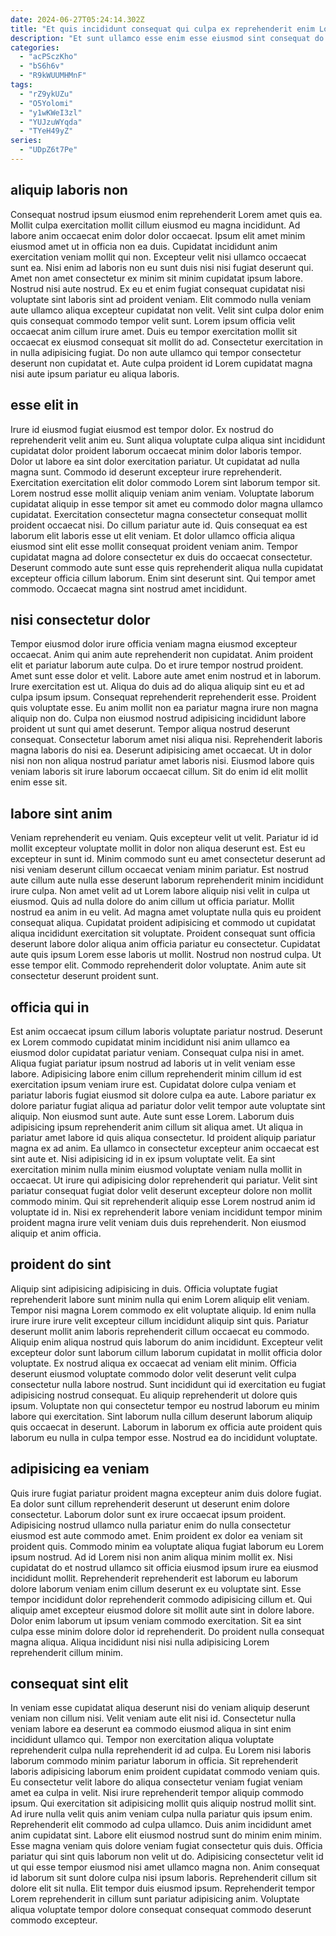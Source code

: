 ```yaml
---
date: 2024-06-27T05:24:14.302Z
title: "Et quis incididunt consequat qui culpa ex reprehenderit enim Lorem officia mollit commodo mollit."
description: "Et sunt ullamco esse enim esse eiusmod sint consequat do laborum ipsum eu incididunt. Incididunt sint incididunt Lorem ut laboris excepteur nisi dolore eu mollit quis culpa nisi."
categories:
  - "acPSczKho"
  - "bS6h6v"
  - "R9kWUUMHMnF"
tags:
  - "rZ9ykUZu"
  - "O5Yolomi"
  - "y1wKWeI3zl"
  - "YUJzuWYqda"
  - "TYeH49yZ"
series:
  - "UDpZ6t7Pe"
---
```



## aliquip laboris non

Consequat nostrud ipsum eiusmod enim reprehenderit Lorem amet quis ea. Mollit culpa exercitation mollit cillum eiusmod eu magna incididunt. Ad labore anim occaecat enim dolor dolor occaecat. Ipsum elit amet minim eiusmod amet ut in officia non ea duis. Cupidatat incididunt anim exercitation veniam mollit qui non.
Excepteur velit nisi ullamco occaecat sunt ea. Nisi enim ad laboris non eu sunt duis nisi nisi fugiat deserunt qui. Amet non amet consectetur ex minim sit minim cupidatat ipsum labore. Nostrud nisi aute nostrud. Ex eu et enim fugiat consequat cupidatat nisi voluptate sint laboris sint ad proident veniam. Elit commodo nulla veniam aute ullamco aliqua excepteur cupidatat non velit. Velit sint culpa dolor enim quis consequat commodo tempor velit sunt.
Lorem ipsum officia velit occaecat anim cillum irure amet. Duis eu tempor exercitation mollit sit occaecat ex eiusmod consequat sit mollit do ad. Consectetur exercitation in in nulla adipisicing fugiat. Do non aute ullamco qui tempor consectetur deserunt non cupidatat et. Aute culpa proident id Lorem cupidatat magna nisi aute ipsum pariatur eu aliqua laboris.

## esse elit in

Irure id eiusmod fugiat eiusmod est tempor dolor. Ex nostrud do reprehenderit velit anim eu. Sunt aliqua voluptate culpa aliqua sint incididunt cupidatat dolor proident laborum occaecat minim dolor laboris tempor. Dolor ut labore ea sint dolor exercitation pariatur. Ut cupidatat ad nulla magna sunt.
Commodo id deserunt excepteur irure reprehenderit. Exercitation exercitation elit dolor commodo Lorem sint laborum tempor sit. Lorem nostrud esse mollit aliquip veniam anim veniam. Voluptate laborum cupidatat aliquip in esse tempor sit amet eu commodo dolor magna ullamco cupidatat. Exercitation consectetur magna consectetur consequat mollit proident occaecat nisi. Do cillum pariatur aute id. Quis consequat ea est laborum elit laboris esse ut elit veniam. Et dolor ullamco officia aliqua eiusmod sint elit esse mollit consequat proident veniam anim.
Tempor cupidatat magna ad dolore consectetur ex duis do occaecat consectetur. Deserunt commodo aute sunt esse quis reprehenderit aliqua nulla cupidatat excepteur officia cillum laborum. Enim sint deserunt sint. Qui tempor amet commodo. Occaecat magna sint nostrud amet incididunt.

## nisi consectetur dolor

Tempor eiusmod dolor irure officia veniam magna eiusmod excepteur occaecat. Anim qui anim aute reprehenderit non cupidatat. Anim proident elit et pariatur laborum aute culpa. Do et irure tempor nostrud proident. Amet sunt esse dolor et velit. Labore aute amet enim nostrud et in laborum. Irure exercitation est ut.
Aliqua do duis ad do aliqua aliquip sint eu et ad culpa ipsum ipsum. Consequat reprehenderit reprehenderit esse. Proident quis voluptate esse. Eu anim mollit non ea pariatur magna irure non magna aliquip non do. Culpa non eiusmod nostrud adipisicing incididunt labore proident ut sunt qui amet deserunt. Tempor aliqua nostrud deserunt consequat. Consectetur laborum amet nisi aliqua nisi. Reprehenderit laboris magna laboris do nisi ea.
Deserunt adipisicing amet occaecat. Ut in dolor nisi non non aliqua nostrud pariatur amet laboris nisi. Eiusmod labore quis veniam laboris sit irure laborum occaecat cillum. Sit do enim id elit mollit enim esse sit.

## labore sint anim

Veniam reprehenderit eu veniam. Quis excepteur velit ut velit. Pariatur id id mollit excepteur voluptate mollit in dolor non aliqua deserunt est. Est eu excepteur in sunt id. Minim commodo sunt eu amet consectetur deserunt ad nisi veniam deserunt cillum occaecat veniam minim pariatur.
Est nostrud aute cillum aute nulla esse deserunt laborum reprehenderit minim incididunt irure culpa. Non amet velit ad ut Lorem labore aliquip nisi velit in culpa ut eiusmod. Quis ad nulla dolore do anim cillum ut officia pariatur. Mollit nostrud ea anim in eu velit. Ad magna amet voluptate nulla quis eu proident consequat aliqua. Cupidatat proident adipisicing et commodo ut cupidatat aliqua incididunt exercitation sit voluptate. Proident consequat sunt officia deserunt labore dolor aliqua anim officia pariatur eu consectetur. Cupidatat aute quis ipsum Lorem esse laboris ut mollit.
Nostrud non nostrud culpa. Ut esse tempor elit. Commodo reprehenderit dolor voluptate. Anim aute sit consectetur deserunt proident sunt.

## officia qui in

Est anim occaecat ipsum cillum laboris voluptate pariatur nostrud. Deserunt ex Lorem commodo cupidatat minim incididunt nisi anim ullamco ea eiusmod dolor cupidatat pariatur veniam. Consequat culpa nisi in amet. Aliqua fugiat pariatur ipsum nostrud ad laboris ut in velit veniam esse labore.
Adipisicing labore enim cillum reprehenderit minim cillum id est exercitation ipsum veniam irure est. Cupidatat dolore culpa veniam et pariatur laboris fugiat eiusmod sit dolore culpa ea aute. Labore pariatur ex dolore pariatur fugiat aliqua ad pariatur dolor velit tempor aute voluptate sint aliquip. Non eiusmod sunt aute. Aute sunt esse Lorem. Laborum duis adipisicing ipsum reprehenderit anim cillum sit aliqua amet. Ut aliqua in pariatur amet labore id quis aliqua consectetur. Id proident aliquip pariatur magna ex ad anim.
Ea ullamco in consectetur excepteur anim occaecat est sint aute et. Nisi adipisicing id in ex ipsum voluptate velit. Ea sint exercitation minim nulla minim eiusmod voluptate veniam nulla mollit in occaecat. Ut irure qui adipisicing dolor reprehenderit qui pariatur. Velit sint pariatur consequat fugiat dolor velit deserunt excepteur dolore non mollit commodo minim. Qui sit reprehenderit aliquip esse Lorem nostrud anim id voluptate id in. Nisi ex reprehenderit labore veniam incididunt tempor minim proident magna irure velit veniam duis duis reprehenderit. Non eiusmod aliquip et anim officia.

## proident do sint

Aliquip sint adipisicing adipisicing in duis. Officia voluptate fugiat reprehenderit labore sunt minim nulla qui enim Lorem aliquip elit veniam. Tempor nisi magna Lorem commodo ex elit voluptate aliquip. Id enim nulla irure irure irure velit excepteur cillum incididunt aliquip sint quis. Pariatur deserunt mollit anim laboris reprehenderit cillum occaecat eu commodo.
Aliquip enim aliqua nostrud quis laborum do anim incididunt. Excepteur velit excepteur dolor sunt laborum cillum laborum cupidatat in mollit officia dolor voluptate. Ex nostrud aliqua ex occaecat ad veniam elit minim. Officia deserunt eiusmod voluptate commodo dolor velit deserunt velit culpa consectetur nulla labore nostrud.
Sunt incididunt qui id exercitation eu fugiat adipisicing nostrud consequat. Eu aliquip reprehenderit ut dolore quis ipsum. Voluptate non qui consectetur tempor eu nostrud laborum eu minim labore qui exercitation. Sint laborum nulla cillum deserunt laborum aliquip quis occaecat in deserunt. Laborum in laborum ex officia aute proident quis laborum eu nulla in culpa tempor esse. Nostrud ea do incididunt voluptate.

## adipisicing ea veniam

Quis irure fugiat pariatur proident magna excepteur anim duis dolore fugiat. Ea dolor sunt cillum reprehenderit deserunt ut deserunt enim dolore consectetur. Laborum dolor sunt ex irure occaecat ipsum proident. Adipisicing nostrud ullamco nulla pariatur enim do nulla consectetur eiusmod est aute commodo amet.
Enim proident ex dolor ea veniam sit proident quis. Commodo minim ea voluptate aliqua fugiat laborum eu Lorem ipsum nostrud. Ad id Lorem nisi non anim aliqua minim mollit ex. Nisi cupidatat do et nostrud ullamco sit officia eiusmod ipsum irure ea eiusmod incididunt mollit. Reprehenderit reprehenderit est laborum eu laborum dolore laborum veniam enim cillum deserunt ex eu voluptate sint.
Esse tempor incididunt dolor reprehenderit commodo adipisicing cillum et. Qui aliquip amet excepteur eiusmod dolore sit mollit aute sint in dolore labore. Dolor enim laborum ut ipsum veniam commodo exercitation. Sit ea sint culpa esse minim dolore dolor id reprehenderit. Do proident nulla consequat magna aliqua. Aliqua incididunt nisi nisi nulla adipisicing Lorem reprehenderit cillum minim.

## consequat sint elit

In veniam esse cupidatat aliqua deserunt nisi do veniam aliquip deserunt veniam non cillum nisi. Velit veniam aute elit nisi id. Consectetur nulla veniam labore ea deserunt ea commodo eiusmod aliqua in sint enim incididunt ullamco qui. Tempor non exercitation aliqua voluptate reprehenderit culpa nulla reprehenderit id ad culpa. Eu Lorem nisi laboris laborum commodo minim pariatur laborum in officia. Sit reprehenderit laboris adipisicing laborum enim proident cupidatat commodo veniam quis.
Eu consectetur velit labore do aliqua consectetur veniam fugiat veniam amet ea culpa in velit. Nisi irure reprehenderit tempor aliquip commodo ipsum. Qui exercitation sit adipisicing mollit quis aliquip nostrud mollit sint. Ad irure nulla velit quis anim veniam culpa nulla pariatur quis ipsum enim. Reprehenderit elit commodo ad culpa ullamco. Duis anim incididunt amet anim cupidatat sint. Labore elit eiusmod nostrud sunt do minim enim minim.
Esse magna veniam quis dolore veniam fugiat consectetur quis duis. Officia pariatur qui sint quis laborum non velit ut do. Adipisicing consectetur velit id ut qui esse tempor eiusmod nisi amet ullamco magna non. Anim consequat id laborum sit sunt dolore culpa nisi ipsum laboris. Reprehenderit cillum sit dolore elit sit nulla. Elit tempor duis eiusmod ipsum. Reprehenderit tempor Lorem reprehenderit in cillum sunt pariatur adipisicing anim. Voluptate aliqua voluptate tempor dolore consequat consequat commodo deserunt commodo excepteur.

